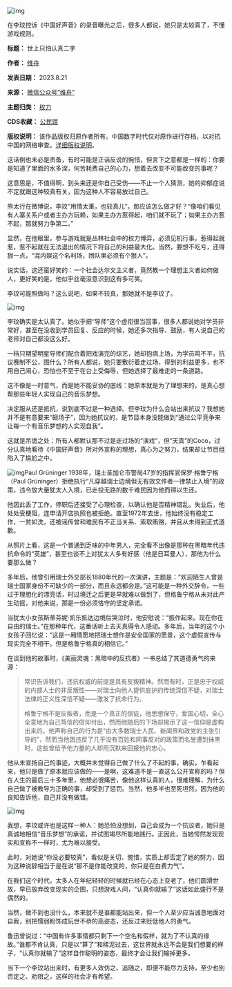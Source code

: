 ![img](https://chinadigitaltimes.net/chinese/files/2023/08/post-699531-64e37a7bc408e.)


在李玟控诉《中国好声音》的录音曝光之后，很多人都说，她只是太较真了，不懂游戏规则。




**标题：** 世上只怕认真二字  

**作者：** [维舟](https://chinadigitaltimes.net/space/维舟)  

**发表日期：** 2023.8.21  

**来源：** [微信公众号“维舟”](https://web.archive.org/web/https://mp.weixin.qq.com/s/pGx_tXmh1HSNCgMexAXIYA)  

**主题归类：** [权力](https://chinadigitaltimes.net/space/权力)  

**CDS收藏：** [公民馆](https://chinadigitaltimes.net/space/%E5%85%AC%E6%B0%91%E9%A6%86)  

**版权说明：** 该作品版权归原作者所有。中国数字时代仅对原作进行存档，以对抗中国的网络审查。[详细版权说明](https://chinadigitaltimes.net/chinese/copyright)。


这话倒也未必是责备，有时可能是正话反说的惋惜，但言下之意都是一样的：你要是知道了里面的水多深，何苦耗费自己的心力，想着去改变不可能改变的事呢？


这意思是，不值得啊，到头来还是你自己受伤——不止一个人猜测，她的抑郁症说不定就跟这种较真有关，因为这种人不容易放过自己。


熊太行在微博说，李玟“用情太重，也较真儿”，那应该怎么做才好？“像咱们看见有人塞关系户或者主办方玩赖，如果主办方惹得起，咱们就不玩了；如果主办方惹不起，那就努力争第二。”


显然，在他眼里，参与游戏就是丛林社会中的权力博弈，必须见机行事，惹得起就惹，惹不起就在无法退出的情况下将自己的利益最大化。当然，要想不吃亏，还得狠一点，“混内娱这个名利场，团队里必须有个狠人”。


说实话，这还蛮好笑的：一个社会达尔文主义者，竟然教一个理想主义者如何做人，更好笑的是，他似乎丝毫没意识到这有多可笑。


李玟可能照做吗？这么说吧，如果不较真，那她就不是李玟了。


![img](https://chinadigitaltimes.net/chinese/files/2023/08/post-699531-64e37a7d5ea03.)


李玟确实是太认真了。她似乎把“导师”这个虚衔很当回事，很多人都说她对学员非常好，甚至在没收到学员回复、反应的时候，她还多次指导、鼓励，有人说自己的老师对自己都没这么好。


一档只期望明星导师们配合着把戏演完的综艺，她却抱病上场，为学员鸣不平，抗议赛制不公，图什么？所有人都说，她只要敷衍着走过场，得到的利益更多，也不用自己闹心，恐怕也不至于在台上受侮辱，但她选择了最难走的一条道路。


这不像是一时意气，而是她不能妥协的底线：她原本就是为了理想来的，是真心想帮那些年轻人实现自己的音乐梦想。


决定服从还是抵抗，说到底不过是一种选择。但李玟为什么会站出来抗议？我想她并不是有意要来“砸场子”，因为她抗议的，是节目本身没能做到“通过公平竞争来让每一个有音乐梦想的人实现自我”。


这就是吊诡之处：所有人都默认那不过是走过场的“演戏”，但“天真”的Coco，过分认真地看待《中国好声音》所对外宣称的理想，真心为之努力，结果却让节目组陷入了尴尬之中。


![img](https://chinadigitaltimes.net/chinese/files/2023/08/post-699531-64e37a8074dfc.png)Paul Grüninger
1938年，瑞士圣加仑市警局47岁的指挥官保罗·格鲁宁格（Paul Grüninger）拒绝执行“凡穿越瑞士边境但无有效文件者一律禁止入境”的政策，违令放大量犹太人入境，已走投无路的数千难民因为他而得以生还。


他因此丢了工作，停职后还接受了心理检查，以确认他是否精神错乱。失业后，他处处受梗阻，连申请开店执照也被拒绝。直至1972年去世，他始终没有稳定工作，一贫如洗，还被谣传曾和难民有不正当关系、索取贿赂，并且从未得到正式道歉。


从照片上看，这是一个普通到乏味的中年男人，完全看不出像是那种在黑暗年代违抗命令的“英雄”，甚至也谈不上对犹太人多有好感（他是日耳曼人），那他为什么要那么做？


多年后，他曾引用瑞士外交部长1880年代的一次演讲，主题是：“欢迎陌生人曾是瑞士国家身份不可缺少的一部分，而且永远都会是。”这可能是一种外交辞令，一些过于理想化的漂亮话，时过境迁之后更是早就难以做到了，但格鲁宁格从未对此产生动摇，对他来说，那是一份必须恪守的坚定承诺。


当犹太小女孩斯蒂芬妮·凯乐抵达边境后哭泣时，他安慰说：“振作起来。现在你在自由的瑞士。”在那种年代，这番话听上去天真得令人感动。多年后，当年的这个小女孩子回忆说：“这是一厢情愿地把瑞士想作是安全国家的愿景，这个虚假宣传与现实完全不相干。但是格鲁宁格真的相信它。”


在谈到他的故事时，《美丽灵魂：黑暗中的反抗者》一书总结了其道德勇气的来源：



> 
> 常识告诉我们，违抗权威的前提是具有反叛精神。然而有时，正是忠于权威的内部人士的非反叛性——对瑞士向他人提供庇护的传统深信不疑，对瑞士法律的正义性深信不疑——激发了抗命行为。
> 
> 
> 格鲁宁格不是反叛者，而是一个真正的信徒，他思想保守，爱国心切，全心全意地为自己笃信的信仰付出，然而他随后的下场却揭示了这一信仰是虚构出来的。他声称自己的行为是“由大多数瑞士人民、新闻界和政党的主张引导的”，然而当他因违反了几乎没有百姓和同事反对的政策而名誉遭到抹黑时，这些曾给予他力量的人却用沉默来回报他的忠心。
> 
> 
> 


他从未宣扬自己的事迹，大概并未觉得自己做了什么了不起的事，确实，乍看起来，他只是做了原本就应该做的——是啊，这难道不是一直这么公开宣称的吗？但在人生的最后三十多年里，他想必很痛苦，像他这样认真的人，很难理解，为什么自己做了被教导为正确的事，却受到了惩罚。当然，他多半也至死坦然，因为他的良知告诉他，自己并没有做错。


![img](https://chinadigitaltimes.net/chinese/files/2023/08/post-699531-64e37a81a09fc.png)


我想，李玟或许也是这样一种人：她恐怕没想到，自己会成为一个抗议者，她只是真诚地相信“音乐梦想”的承诺，并试图竭尽所能地践行。正因此，当她愕然发现现实和宣称不一样时，尤为难以接受。


此时，对她说“你没必要较真”，看似是关切、惋惜，实质上却否定了她的努力，因为这种说辞相当于是在说“那不是你能改变的，你只是在白费力气”。


在我们这个时代，太多人在年纪轻轻的时候就已经在心态上变老了，他们圆滑世故，早已放弃改变现实的企图，只想游戏人间，“认真你就输了”这话如此盛行不是偶然的。


当然，做不到也没什么，本来就不是谁都能站出来，但一个人至少应当诚恳地面对自我，别把懦弱粉饰成玩世不恭的高姿态，还反过来贬低他人的勇气。


鲁迅曾说过：“中国有许多事情都只剩下一个空名和假样，就为了不认真的缘故。”谁都不肯认真，只是以“算了”和稀泥过去，这世界就永远不会是我们想要的样子，“认真你就输了”这样自作聪明的姿态，最终才会让我们输掉更多。


当下一个李玟站出来时，有更多人效仿之、追随之，即便不能尽力支持，至少也别否定之、劝阻之，这样的社会才有希望。



